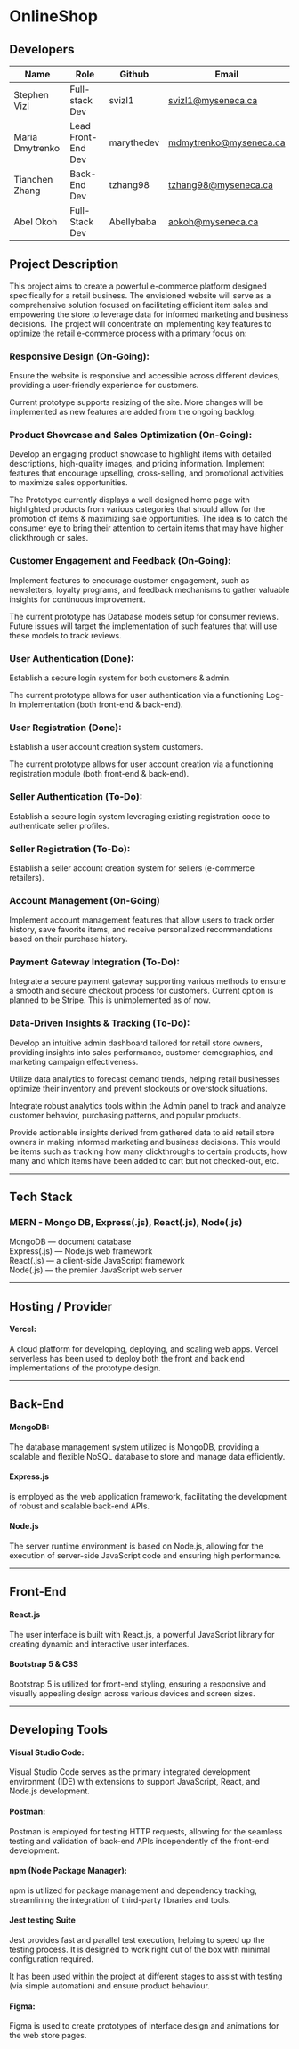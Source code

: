 # OnlineShop

## Developers
| Name        |   Role |     Github    | Email       |
| ----------- | --------- | --------- | --------------------------- |
| Stephen Vizl  | Full-stack Dev| svizl1 | svizl1@myseneca.ca |
| Maria Dmytrenko  | Lead Front-End Dev | marythedev | mdmytrenko@myseneca.ca |
| Tianchen Zhang  | Back-End Dev | tzhang98 | tzhang98@myseneca.ca |
| Abel Okoh  | Full-Stack Dev | Abellybaba | aokoh@myseneca.ca |

## Project Description
This project aims to create a powerful e-commerce platform designed specifically for a retail business. The envisioned website will serve as a comprehensive solution focused on facilitating efficient item sales and empowering the store to leverage data for informed marketing and business decisions. The project will concentrate on implementing key features to optimize the retail e-commerce process with a primary focus on:

### Responsive Design (On-Going):

Ensure the website is responsive and accessible across different devices, providing a user-friendly experience for customers.

Current prototype supports resizing of the site. More changes will be implemented as new features are added from the ongoing backlog.

### Product Showcase and Sales Optimization (On-Going):

Develop an engaging product showcase to highlight items with detailed descriptions, high-quality images, and pricing information.
Implement features that encourage upselling, cross-selling, and promotional activities to maximize sales opportunities.

The Prototype currently displays a well designed home page with highlighted products from various categories that should allow for the promotion of items & maximizing sale opportunities. The idea is to catch the consumer eye to bring their attention to certain items that may have higher clickthrough or sales.

### Customer Engagement and Feedback (On-Going):

Implement features to encourage customer engagement, such as newsletters, loyalty programs, and feedback mechanisms to gather valuable insights for continuous improvement.

The current prototype has Database models setup for consumer reviews. Future issues will target the implementation of such features that will use these models to track reviews.

### User Authentication (Done):

Establish a secure login system for both customers & admin.

The current prototype allows for user authentication via a functioning Log-In implementation (both front-end & back-end).

### User Registration (Done):
Establish a user account creation system customers.

The current prototype allows for user account creation via a functioning registration module (both front-end & back-end).

### Seller Authentication (To-Do):
Establish a secure login system leveraging existing registration code to authenticate seller profiles.

### Seller Registration (To-Do):
Establish a seller account creation system for sellers (e-commerce retailers).

### Account Management (On-Going)
Implement account management features that allow users to track order history, save favorite items, and receive personalized recommendations based on their purchase history.

### Payment Gateway Integration (To-Do):

Integrate a secure payment gateway supporting various methods to ensure a smooth and secure checkout process for customers. Current option is planned to be Stripe. 
This is unimplemented as of now.

### Data-Driven Insights & Tracking (To-Do):

Develop an intuitive admin dashboard tailored for retail store owners, providing insights into sales performance, customer demographics, and marketing campaign effectiveness.

Utilize data analytics to forecast demand trends, helping retail businesses optimize their inventory and prevent stockouts or overstock situations.

Integrate robust analytics tools within the Admin panel to track and analyze customer behavior, purchasing patterns, and popular products.

Provide actionable insights derived from gathered data to aid retail store owners in making informed marketing and business decisions. This would be items such as tracking how many clickthroughs to certain products, how many and which items have been added to cart but not checked-out, etc.

---

## Tech Stack
### MERN - Mongo DB, Express(.js), React(.js), Node(.js)
MongoDB — document database  
Express(.js) — Node.js web framework  
React(.js) — a client-side JavaScript framework  
Node(.js) — the premier JavaScript web server  

---

## Hosting / Provider
#### Vercel: 
A cloud platform for developing, deploying, and scaling web apps. 
Vercel serverless has been used to deploy both the front and back end implementations of the prototype design.

---

## Back-End

#### MongoDB:
The database management system utilized is MongoDB, providing a scalable and flexible NoSQL database to store and manage data efficiently.

#### Express.js 
is employed as the web application framework, facilitating the development of robust and scalable back-end APIs.

#### Node.js
The server runtime environment is based on Node.js, allowing for the execution of server-side JavaScript code and ensuring high performance.

---
## Front-End

#### React.js
The user interface is built with React.js, a powerful JavaScript library for creating dynamic and interactive user interfaces.

#### Bootstrap 5 & CSS
Bootstrap 5 is utilized for front-end styling, ensuring a responsive and visually appealing design across various devices and screen sizes.

---

## Developing Tools
#### Visual Studio Code:
Visual Studio Code serves as the primary integrated development environment (IDE) with extensions to support JavaScript, React, and Node.js development.

#### Postman:
Postman is employed for testing HTTP requests, allowing for the seamless testing and validation of back-end APIs independently of the front-end development.

#### npm (Node Package Manager):
npm is utilized for package management and dependency tracking, streamlining the integration of third-party libraries and tools.

#### Jest testing Suite
Jest provides fast and parallel test execution, helping to speed up the testing process.  It is designed to work right out of the box with minimal configuration required. 

It has been used within the project at different stages to assist with testing (via simple automation) and ensure product behaviour.

#### Figma:
Figma is used to create prototypes of interface design and animations for the web store pages.
